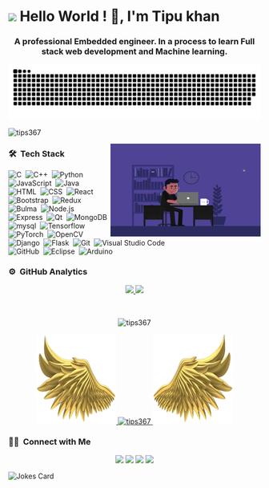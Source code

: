 <!-- Greet -->
<h1><img src="https://emojis.slackmojis.com/emojis/images/1531849430/4246/blob-sunglasses.gif?1531849430" width="30"/> Hello World ! 👋, I'm Tipu khan </h1>

<!-- About me -->
<h3 align="center">A professional Embedded engineer. In a process to learn Full stack web development and Machine learning.</h3>

<!-- Snake eating commits animation -->
![Snake animation](https://github.com/tips367/tips367/blob/main/github-user-contribution.svg)

<!-- Profile views -->
<p align="left"> <img src="https://komarev.com/ghpvc/?username=tips367&label=Profile%20views&color=0e75b6&style=flat" alt="tips367" /> </p>

<!-- GIF-->
<img alt="Coding" src="https://github.com/tips367/tips367/blob/main/ef16e4e68b0d3cb81e6bb8a8c3258d7e.gif" align="right" width="300" height="185"/>

### 🛠 &nbsp;Tech Stack

![C](https://img.shields.io/badge/-C-05122A?style=flat&logo=C&logoColor=A8B9CC)&nbsp;
![C++](https://img.shields.io/badge/-C++-05122A?style=flat&logo=C%2B%2B&logoColor=00599C)&nbsp;
![Python](https://img.shields.io/badge/-Python-05122A?style=flat&logo=python)&nbsp;
![JavaScript](https://img.shields.io/badge/-JavaScript-05122A?style=flat&logo=javascript)&nbsp;
![Java](https://img.shields.io/badge/-Java-05122A?style=flat&logo=Java&logoColor=FFA518)\
![HTML](https://img.shields.io/badge/-HTML-05122A?style=flat&logo=HTML5)&nbsp;
![CSS](https://img.shields.io/badge/-CSS-05122A?style=flat&logo=CSS3&logoColor=1572B6)&nbsp;
![React](https://img.shields.io/badge/-React-05122A?style=flat&logo=react)&nbsp;
![Bootstrap](https://img.shields.io/badge/-Bootstrap-05122A?style=flat&logo=bootstrap&logoColor=7952B3)&nbsp;
![Redux](https://img.shields.io/badge/-Redux-05122A?style=flat&logo=redux&logoColor=764ABC)\
![Bulma](https://img.shields.io/badge/-Bulma-05122A?style=flat&logo=bulma)&nbsp;
![Node.js](https://img.shields.io/badge/-Node.js-05122A?style=flat&logo=node.js)&nbsp;
![Express](https://img.shields.io/badge/-Express-05122A?style=flat&logo=express)&nbsp;
![Qt](https://img.shields.io/badge/-Qt-05122A?style=flat&logo=qt)&nbsp;
![MongoDB](https://img.shields.io/badge/-MongoDB-05122A?style=flat&logo=mongoDB)\
![mysql](https://img.shields.io/badge/-MySQL-05122A?style=flat&logo=MySQL&logoColor=4479A1)&nbsp;
![Tensorflow](https://img.shields.io/badge/-TensorFlow-05122A?style=flat&logo=TensorFlow)&nbsp;
![PyTorch](https://img.shields.io/badge/-PyTorch-05122A?style=flat&logo=PyTorch)&nbsp;
![OpenCV](https://img.shields.io/badge/-OpenCV-05122A?style=flat&logo=OpenCV&logoColor=5C3EE8)\
![Django](https://img.shields.io/badge/-Django-05122A?style=flat&logo=django&logoColor=092E20)&nbsp;
![Flask](https://img.shields.io/badge/-Flask-05122A?style=flat&logo=flask)&nbsp;
![Git](https://img.shields.io/badge/-Git-05122A?style=flat&logo=git)&nbsp;
![Visual Studio Code](https://img.shields.io/badge/-Visual%20Studio%20Code-05122A?style=flat&logo=visual-studio-code&logoColor=007ACC)\
![GitHub](https://img.shields.io/badge/-GitHub-05122A?style=flat&logo=github)&nbsp;
![Eclipse](https://img.shields.io/badge/-Eclipse-05122A?style=flat&logo=eclipse-ide&logoColor=2C2255)&nbsp;
![Arduino](https://img.shields.io/badge/-Arduino-05122A?style=flat&logo=Arduino&logoColor=00979D)


### ⚙️ &nbsp;GitHub Analytics

<p align="center">
<a href="https://github.com/tips367">
  <img height="180em" src="https://github-readme-stats-eight-theta.vercel.app/api?username=tips367&show_icons=true&theme=algolia&include_all_commits=true&count_private=true"/>
  <img height="180em" src="https://github-readme-stats-eight-theta.vercel.app/api/top-langs/?username=tips367&layout=compact&langs_count=8&theme=algolia"/>
</a>
</p>
<br>
<!-- streak -->
<p align="center"><img align="center" src="https://github-readme-streak-stats.herokuapp.com/?user=tips367&theme=algolia" alt="tips367" /></p>

<!-- Trophies -->
<p align="center"> 
  <a href="https://github.com/ryo-ma/github-profile-trophy">
    <img height="180" width="160" src="https://github.com/tips367/tips367/blob/main/left.png">
    <img width="500" src="https://github-profile-trophy.vercel.app/?username=tips367&rank=SECRET,SSS,SS,S,AAA,AA,A,B,C&theme=onedark&row=1&column=5" alt="tips367" />
    <img height="180" width="160" src="https://github.com/tips367/tips367/blob/main/right.png"></a> 
</p>

### 🤝🏻 &nbsp;Connect with Me

<p align="center">
<a href="https://www.linkedin.com/in/tipu-khan-80132012a/"><img src="https://img.shields.io/badge/-Tipu%20Khan-0077B5?style=flat&logo=Linkedin&logoColor=white"/></a>
<a href="mailto:tipu367.khan@gmail.com"><img src="https://img.shields.io/badge/-tipu367.khan@gmail.com-D14836?style=flat&logo=Gmail&logoColor=white"/></a>
<a href="https://instagram.com/tipu_khan"><img src="https://img.shields.io/badge/-@tipu__khan-E4405F?style=flat&logo=Instagram&logoColor=white"/></a>
<a href="https://facebook.com/tipu367.khan"><img src="https://img.shields.io/badge/-@tipu367.khan-1877F2?style=flat&logo=Facebook&logoColor=white"/></a>
  <!-- hackerrank -->
  <!-- codechef -->
  <!-- kaggle -->
   <!-- leetcode -->
</p>


<!-- Markdown -->
![Jokes Card](https://readme-jokes.vercel.app/api)
